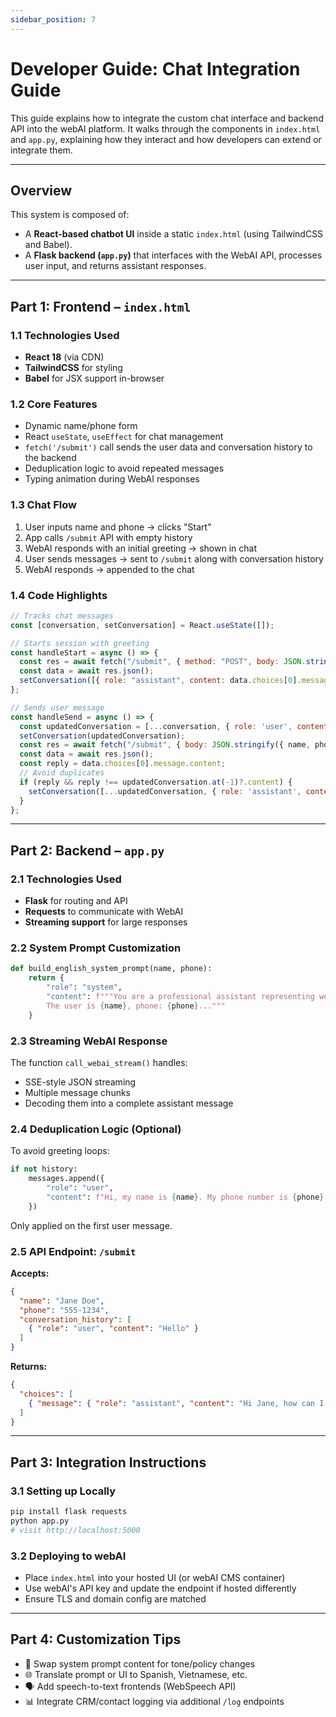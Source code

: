 ```yaml
---
sidebar_position: 7
---
```



# Developer Guide: Chat Integration Guide

This guide explains how to integrate the custom chat interface and backend API into the webAI platform. It walks through the components in `index.html` and `app.py`, explaining how they interact and how developers can extend or integrate them.

---

## Overview
This system is composed of:
- A **React-based chatbot UI** inside a static `index.html` (using TailwindCSS and Babel).
- A **Flask backend (`app.py`)** that interfaces with the WebAI API, processes user input, and returns assistant responses.

---

## Part 1: Frontend – `index.html`

### 1.1 Technologies Used
- **React 18** (via CDN)
- **TailwindCSS** for styling
- **Babel** for JSX support in-browser

### 1.2 Core Features
- Dynamic name/phone form
- React `useState`, `useEffect` for chat management
- `fetch('/submit')` call sends the user data and conversation history to the backend
- Deduplication logic to avoid repeated messages
- Typing animation during WebAI responses

### 1.3 Chat Flow
1. User inputs name and phone → clicks "Start"
2. App calls `/submit` API with empty history
3. WebAI responds with an initial greeting → shown in chat
4. User sends messages → sent to `/submit` along with conversation history
5. WebAI responds → appended to the chat

### 1.4 Code Highlights

```js
// Tracks chat messages
const [conversation, setConversation] = React.useState([]);

// Starts session with greeting
const handleStart = async () => {
  const res = await fetch("/submit", { method: "POST", body: JSON.stringify({ name, phone, conversation_history: [] }) });
  const data = await res.json();
  setConversation([{ role: "assistant", content: data.choices[0].message.content }]);
};

// Sends user message
const handleSend = async () => {
  const updatedConversation = [...conversation, { role: 'user', content: message }];
  setConversation(updatedConversation);
  const res = await fetch("/submit", { body: JSON.stringify({ name, phone, conversation_history: updatedConversation }) });
  const data = await res.json();
  const reply = data.choices[0].message.content;
  // Avoid duplicates
  if (reply && reply !== updatedConversation.at(-1)?.content) {
    setConversation([...updatedConversation, { role: 'assistant', content: reply }]);
  }
};
```

---

## Part 2: Backend – `app.py`

### 2.1 Technologies Used
- **Flask** for routing and API
- **Requests** to communicate with WebAI
- **Streaming support** for large responses

### 2.2 System Prompt Customization

```python
def build_english_system_prompt(name, phone):
    return {
        "role": "system",
        "content": f"""You are a professional assistant representing webAI Credit Union...
        The user is {name}, phone: {phone}..."""
    }
```

### 2.3 Streaming WebAI Response
The function `call_webai_stream()` handles:
- SSE-style JSON streaming
- Multiple message chunks
- Decoding them into a complete assistant message

### 2.4 Deduplication Logic (Optional)
To avoid greeting loops:

```python
if not history:
    messages.append({
        "role": "user",
        "content": f"Hi, my name is {name}. My phone number is {phone}."
    })
```

Only applied on the first user message.

### 2.5 API Endpoint: `/submit`

**Accepts:**

```json
{
  "name": "Jane Doe",
  "phone": "555-1234",
  "conversation_history": [
    { "role": "user", "content": "Hello" }
  ]
}
```

**Returns:**

```json
{
  "choices": [
    { "message": { "role": "assistant", "content": "Hi Jane, how can I help you today?" } }
  ]
}
```

---

## Part 3: Integration Instructions

### 3.1 Setting up Locally

```bash
pip install flask requests
python app.py
# visit http://localhost:5000
```

### 3.2 Deploying to webAI
- Place `index.html` into your hosted UI (or webAI CMS container)
- Use webAI's API key and update the endpoint if hosted differently
- Ensure TLS and domain config are matched

---

## Part 4: Customization Tips

- 🤖 Swap system prompt content for tone/policy changes
- 🌐 Translate prompt or UI to Spanish, Vietnamese, etc.
- 🗣️ Add speech-to-text frontends (WebSpeech API)
- 📊 Integrate CRM/contact logging via additional `/log` endpoints


